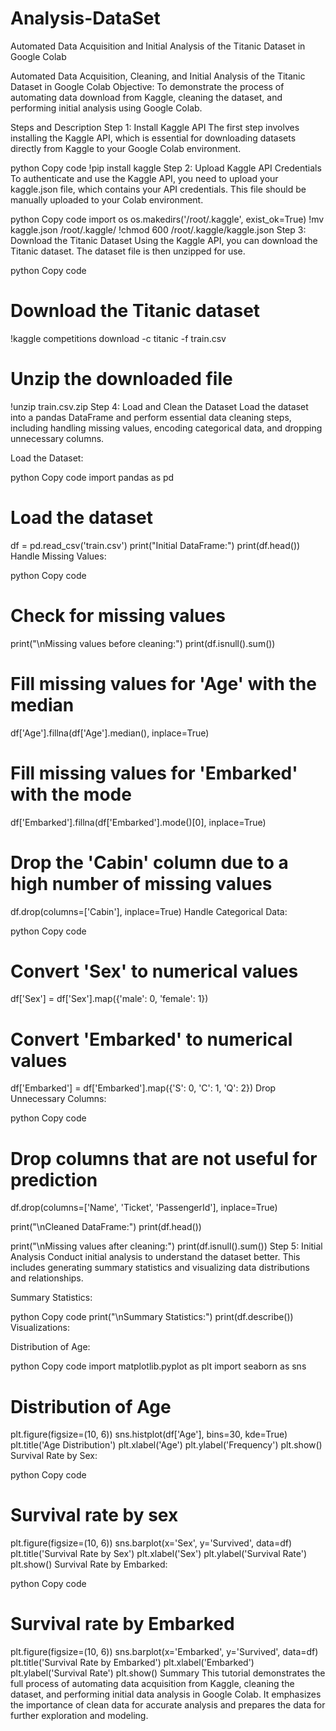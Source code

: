# Analysis-DataSet
Automated Data Acquisition and Initial Analysis of the Titanic Dataset in Google Colab

Automated Data Acquisition, Cleaning, and Initial Analysis of the Titanic Dataset in Google Colab
Objective: To demonstrate the process of automating data download from Kaggle, cleaning the dataset, and performing initial analysis using Google Colab.

Steps and Description
Step 1: Install Kaggle API
The first step involves installing the Kaggle API, which is essential for downloading datasets directly from Kaggle to your Google Colab environment.

python
Copy code
!pip install kaggle
Step 2: Upload Kaggle API Credentials
To authenticate and use the Kaggle API, you need to upload your kaggle.json file, which contains your API credentials. This file should be manually uploaded to your Colab environment.

python
Copy code
import os
os.makedirs('/root/.kaggle', exist_ok=True)
!mv kaggle.json /root/.kaggle/
!chmod 600 /root/.kaggle/kaggle.json
Step 3: Download the Titanic Dataset
Using the Kaggle API, you can download the Titanic dataset. The dataset file is then unzipped for use.

python
Copy code
# Download the Titanic dataset
!kaggle competitions download -c titanic -f train.csv

# Unzip the downloaded file
!unzip train.csv.zip
Step 4: Load and Clean the Dataset
Load the dataset into a pandas DataFrame and perform essential data cleaning steps, including handling missing values, encoding categorical data, and dropping unnecessary columns.

Load the Dataset:

python
Copy code
import pandas as pd

# Load the dataset
df = pd.read_csv('train.csv')
print("Initial DataFrame:")
print(df.head())
Handle Missing Values:

python
Copy code
# Check for missing values
print("\nMissing values before cleaning:")
print(df.isnull().sum())

# Fill missing values for 'Age' with the median
df['Age'].fillna(df['Age'].median(), inplace=True)

# Fill missing values for 'Embarked' with the mode
df['Embarked'].fillna(df['Embarked'].mode()[0], inplace=True)

# Drop the 'Cabin' column due to a high number of missing values
df.drop(columns=['Cabin'], inplace=True)
Handle Categorical Data:

python
Copy code
# Convert 'Sex' to numerical values
df['Sex'] = df['Sex'].map({'male': 0, 'female': 1})

# Convert 'Embarked' to numerical values
df['Embarked'] = df['Embarked'].map({'S': 0, 'C': 1, 'Q': 2})
Drop Unnecessary Columns:

python
Copy code
# Drop columns that are not useful for prediction
df.drop(columns=['Name', 'Ticket', 'PassengerId'], inplace=True)

print("\nCleaned DataFrame:")
print(df.head())

print("\nMissing values after cleaning:")
print(df.isnull().sum())
Step 5: Initial Analysis
Conduct initial analysis to understand the dataset better. This includes generating summary statistics and visualizing data distributions and relationships.

Summary Statistics:

python
Copy code
print("\nSummary Statistics:")
print(df.describe())
Visualizations:

Distribution of Age:

python
Copy code
import matplotlib.pyplot as plt
import seaborn as sns

# Distribution of Age
plt.figure(figsize=(10, 6))
sns.histplot(df['Age'], bins=30, kde=True)
plt.title('Age Distribution')
plt.xlabel('Age')
plt.ylabel('Frequency')
plt.show()
Survival Rate by Sex:

python
Copy code
# Survival rate by sex
plt.figure(figsize=(10, 6))
sns.barplot(x='Sex', y='Survived', data=df)
plt.title('Survival Rate by Sex')
plt.xlabel('Sex')
plt.ylabel('Survival Rate')
plt.show()
Survival Rate by Embarked:

python
Copy code
# Survival rate by Embarked
plt.figure(figsize=(10, 6))
sns.barplot(x='Embarked', y='Survived', data=df)
plt.title('Survival Rate by Embarked')
plt.xlabel('Embarked')
plt.ylabel('Survival Rate')
plt.show()
Summary
This tutorial demonstrates the full process of automating data acquisition from Kaggle, cleaning the dataset, and performing initial data analysis in Google Colab. It emphasizes the importance of clean data for accurate analysis and prepares the data for further exploration and modeling.
